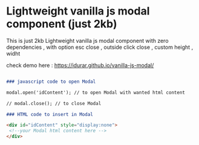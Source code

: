 # Lightweight vanilla js modal component (just 2kb)

This is just 2kb Lightweight vanilla js modal component with zero dependencies , with option esc close , outside click close , custom height , widht

check demo here : https://idurar.github.io/vanilla-js-modal/

```markdown

### javascript code to open Modal 

modal.open('idContent'); // to open Modal with wanted html content

// modal.close(); // to close Modal

### HTML code to insert in Modal 

<div id="idContent" style="display:none">
 <!--your Modal html content here -->
</div>

```

